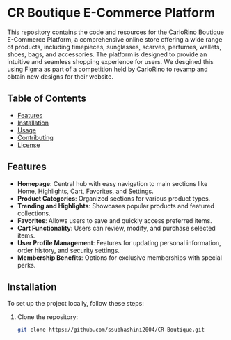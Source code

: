 # CR Boutique E-Commerce Platform

This repository contains the code and resources for the CarloRino Boutique E-Commerce Platform, a comprehensive online store offering a wide range of products, including timepieces, sunglasses, scarves, perfumes, wallets, shoes, bags, and accessories. The platform is designed to provide an intuitive and seamless shopping experience for users. We desgined this using Figma as part of a competition held by CarloRino to revamp and obtain new designs for their website.

## Table of Contents

- [Features](#features)
- [Installation](#installation)
- [Usage](#usage)
- [Contributing](#contributing)
- [License](#license)

## Features

- **Homepage**: Central hub with easy navigation to main sections like Home, Highlights, Cart, Favorites, and Settings.
- **Product Categories**: Organized sections for various product types.
- **Trending and Highlights**: Showcases popular products and featured collections.
- **Favorites**: Allows users to save and quickly access preferred items.
- **Cart Functionality**: Users can review, modify, and purchase selected items.
- **User Profile Management**: Features for updating personal information, order history, and security settings.
- **Membership Benefits**: Options for exclusive memberships with special perks.

## Installation

To set up the project locally, follow these steps:

1. Clone the repository:
   ```bash
   git clone https://github.com/ssubhashini2004/CR-Boutique.git
